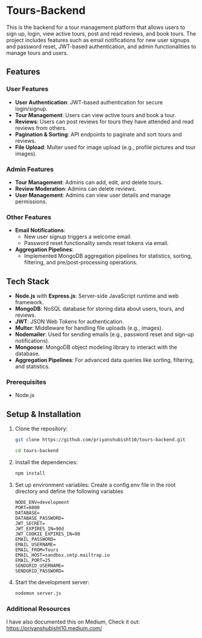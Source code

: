# Tours-Backend
This is the backend for a tour management platform that allows users to sign up, login, view active tours, post and read reviews, and book tours. The project includes features such as email notifications for new user signups and password reset, JWT-based authentication, and admin functionalities to manage tours and users.

## Features

### User Features
- **User Authentication**: JWT-based authentication for secure login/signup.
- **Tour Management**: Users can view active tours and book a tour.
- **Reviews**: Users can post reviews for tours they have attended and read reviews from others.
- **Pagination & Sorting**: API endpoints to paginate and sort tours and reviews.
- **File Upload**: Multer used for image upload (e.g., profile pictures and tour images).

### Admin Features
- **Tour Management**: Admins can add, edit, and delete tours.
- **Review Moderation**: Admins can delete reviews.
- **User Management**: Admins can view user details and manage permissions.

### Other Features
- **Email Notifications**: 
  - New user signup triggers a welcome email.
  - Password reset functionality sends reset tokens via email.
- **Aggregation Pipelines**: 
    - Implemented MongoDB aggregation pipelines for statistics, sorting, filtering, and pre/post-processing operations.
  
## Tech Stack

- **Node.js** with **Express.js**: Server-side JavaScript runtime and web framework.
- **MongoDB**: NoSQL database for storing data about users, tours, and reviews.
- **JWT**: JSON Web Tokens for authentication.
- **Multer**: Middleware for handling file uploads (e.g., images).
- **Nodemailer**: Used for sending emails (e.g., password reset and sign-up notifications).
- **Mongoose**: MongoDB object modeling library to interact with the database.
- **Aggregation Pipelines**: For advanced data queries like sorting, filtering, and statistics.

### Prerequisites
- Node.js
  
## Setup & Installation

1. Clone the repository:
   ```bash
   git clone https://github.com/priyanshubisht10/tours-backend.git
   ```
   ```bash
   cd tours-backend
   ```
2. Install the dependencies: 
    ```bash
   npm install
   ```
3. Set up environment variables:
Create a config.env file in the root directory and define the following variables
    ```env
    NODE_ENV=development
    PORT=8000
    DATABASE=
    DATABASE_PASSWORD=
    JWT_SECRET=
    JWT_EXPIRES_IN=90d
    JWT_COOKIE_EXPIRES_IN=90
    EMAIL_PASSWORD=
    EMAIL_USERNAME= 
    EMAIL_FROM=Tours 
    EMAIL_HOST=sandbox.smtp.mailtrap.io
    EMAIL_PORT=25
    SENDGRID_USERNAME=
    SENDGRID_PASSWORD=
    ```
4. Start the development server:
    ```bash
   nodemon server.js
   ```

### Additional Resources
I have also documented this on Medium, Check it out:
https://priyanshubisht10.medium.com/

